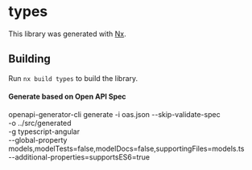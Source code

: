 # types

This library was generated with [Nx](https://nx.dev).

## Building

Run `nx build types` to build the library.

#### Generate based on Open API Spec

openapi-generator-cli generate -i oas.json --skip-validate-spec \
-o ../src/generated \
-g typescript-angular \
--global-property models,modelTests=false,modelDocs=false,supportingFiles=models.ts \
--additional-properties=supportsES6=true
